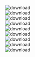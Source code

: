 ![download](https://github.com/user-attachments/assets/f5233da0-26dd-4e81-8579-454ced86d409)<br>
![download](https://github.com/user-attachments/assets/19037424-fa5d-496a-9ad2-354cb6283a37)<br>
![download](https://github.com/user-attachments/assets/d3f9c733-422f-4bec-ab57-49af15124d51)<br>
![download](https://github.com/user-attachments/assets/3290baeb-8ae9-48da-8f6a-cf51f57774ba)<br>
![download](https://github.com/user-attachments/assets/53796e87-466c-488d-a2d9-b2afbcebac98)<br>
![download](https://github.com/user-attachments/assets/52da14ce-4510-462f-85d5-3336f90f5596)<br>
![download](https://github.com/user-attachments/assets/1ff9b262-69c7-49a2-9cc3-899e962a3e63)<br>
![download](https://github.com/user-attachments/assets/07aed578-9af5-4978-abde-842751062201)<br>
![download](https://github.com/user-attachments/assets/0bc644b1-a8f9-4caa-aced-fc968083b3ad)<br>
